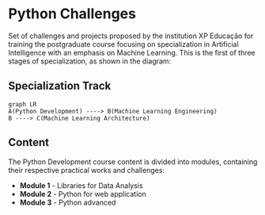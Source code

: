 # Python Challenges

Set of challenges and projects proposed by the institution XP Educação for training the postgraduate course focusing on specialization in Artificial Intelligence with an emphasis on Machine Learning.
This is the first of three stages of specialization, as shown in the diagram:

## Specialization Track

```mermaid
graph LR
A(Python Development) ----> B(Machine Learning Engineering)
B ----> C(Machine Learning Architecture)
```

## Content 

The Python Development course content is divided into modules, containing their respective practical works and challenges:

- **Module 1** - Libraries for Data Analysis
- **Module 2** - Python for web application
- **Module 3** - Python advanced
